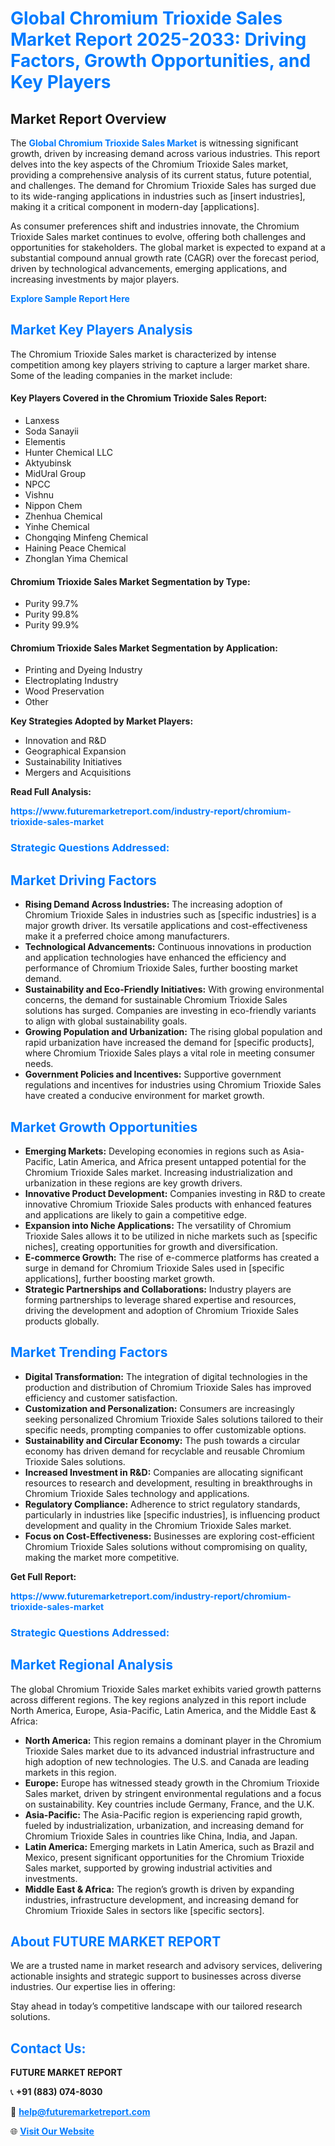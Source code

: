<h1 style="color: #007BFF;">Global Chromium Trioxide Sales Market Report 2025-2033: Driving Factors, Growth Opportunities, and Key Players</h1>

<section id="overview">
<h2>Market Report Overview</h2>
<p>The <a href="https://www.futuremarketreport.com/industry-report/chromium-trioxide-sales-market" style="color: #007BFF; text-decoration: none;"><strong>Global Chromium Trioxide Sales Market</strong></a> is witnessing significant growth, driven by increasing demand across various industries. This report delves into the key aspects of the Chromium Trioxide Sales market, providing a comprehensive analysis of its current status, future potential, and challenges. The demand for Chromium Trioxide Sales has surged due to its wide-ranging applications in industries such as [insert industries], making it a critical component in modern-day [applications].</p>
<p>As consumer preferences shift and industries innovate, the Chromium Trioxide Sales market continues to evolve, offering both challenges and opportunities for stakeholders. The global market is expected to expand at a substantial compound annual growth rate (CAGR) over the forecast period, driven by technological advancements, emerging applications, and increasing investments by major players.</p>
</section>

<section id="overview">
<p><a href="https://www.futuremarketreport.com/request-sample/reportId=103618" style="color: #007BFF; text-decoration: none;"><strong>Explore Sample Report Here</strong></a></p>
</section>

<section id="key-players">
<h2 style="color: #007BFF;">Market Key Players Analysis</h2>
<p>The Chromium Trioxide Sales market is characterized by intense competition among key players striving to capture a larger market share. Some of the leading companies in the market include:</p>
<h4>Key Players Covered in the Chromium Trioxide Sales Report:</h4>
<ul><li>Lanxess</li><li>Soda Sanayii</li><li>Elementis</li><li>Hunter Chemical LLC</li><li>Aktyubinsk</li><li>MidUral Group</li><li>NPCC</li><li>Vishnu</li><li>Nippon Chem</li><li>Zhenhua Chemical</li><li>Yinhe Chemical</li><li>Chongqing Minfeng Chemical</li><li>Haining Peace Chemical</li><li>Zhonglan Yima Chemical</li></ul>
<h4>Chromium Trioxide Sales Market Segmentation by Type:</h4>
<ul><li>Purity 99.7%</li><li>Purity 99.8%</li><li>Purity 99.9%</li></ul>

<h4>Chromium Trioxide Sales Market Segmentation by Application:</h4>
<ul><li>Printing and Dyeing Industry</li><li>Electroplating Industry</li><li>Wood Preservation</li><li>Other</li></ul>
<p><strong>Key Strategies Adopted by Market Players:</strong></p>
<ul>
<li>Innovation and R&D</li>
<li>Geographical Expansion</li>
<li>Sustainability Initiatives</li>
<li>Mergers and Acquisitions</li>
</ul>
</section>

<section>
<p><strong>Read Full Analysis: </strong></p><a href="https://www.futuremarketreport.com/industry-report/chromium-trioxide-sales-market" style="color: #007BFF; text-decoration: none;"><strong>https://www.futuremarketreport.com/industry-report/chromium-trioxide-sales-market</strong></a>
<h3 style="color: #007BFF;">Strategic Questions Addressed:</h3>
</section>

<section id="driving-factors">
<h2 style="color: #007BFF;">Market Driving Factors</h2>
<ul>
<li><strong>Rising Demand Across Industries:</strong> The increasing adoption of Chromium Trioxide Sales in industries such as [specific industries] is a major growth driver. Its versatile applications and cost-effectiveness make it a preferred choice among manufacturers.</li>
<li><strong>Technological Advancements:</strong> Continuous innovations in production and application technologies have enhanced the efficiency and performance of Chromium Trioxide Sales, further boosting market demand.</li>
<li><strong>Sustainability and Eco-Friendly Initiatives:</strong> With growing environmental concerns, the demand for sustainable Chromium Trioxide Sales solutions has surged. Companies are investing in eco-friendly variants to align with global sustainability goals.</li>
<li><strong>Growing Population and Urbanization:</strong> The rising global population and rapid urbanization have increased the demand for [specific products], where Chromium Trioxide Sales plays a vital role in meeting consumer needs.</li>
<li><strong>Government Policies and Incentives:</strong> Supportive government regulations and incentives for industries using Chromium Trioxide Sales have created a conducive environment for market growth.</li>
</ul>
</section>

<section id="growth-opportunities">
<h2 style="color: #007BFF;">Market Growth Opportunities</h2>
<ul>
<li><strong>Emerging Markets:</strong> Developing economies in regions such as Asia-Pacific, Latin America, and Africa present untapped potential for the Chromium Trioxide Sales market. Increasing industrialization and urbanization in these regions are key growth drivers.</li>
<li><strong>Innovative Product Development:</strong> Companies investing in R&D to create innovative Chromium Trioxide Sales products with enhanced features and applications are likely to gain a competitive edge.</li>
<li><strong>Expansion into Niche Applications:</strong> The versatility of Chromium Trioxide Sales allows it to be utilized in niche markets such as [specific niches], creating opportunities for growth and diversification.</li>
<li><strong>E-commerce Growth:</strong> The rise of e-commerce platforms has created a surge in demand for Chromium Trioxide Sales used in [specific applications], further boosting market growth.</li>
<li><strong>Strategic Partnerships and Collaborations:</strong> Industry players are forming partnerships to leverage shared expertise and resources, driving the development and adoption of Chromium Trioxide Sales products globally.</li>
</ul>
</section>

<section id="trending-factors">
<h2 style="color: #007BFF;">Market Trending Factors</h2>
<ul>
<li><strong>Digital Transformation:</strong> The integration of digital technologies in the production and distribution of Chromium Trioxide Sales has improved efficiency and customer satisfaction.</li>
<li><strong>Customization and Personalization:</strong> Consumers are increasingly seeking personalized Chromium Trioxide Sales solutions tailored to their specific needs, prompting companies to offer customizable options.</li>
<li><strong>Sustainability and Circular Economy:</strong> The push towards a circular economy has driven demand for recyclable and reusable Chromium Trioxide Sales solutions.</li>
<li><strong>Increased Investment in R&D:</strong> Companies are allocating significant resources to research and development, resulting in breakthroughs in Chromium Trioxide Sales technology and applications.</li>
<li><strong>Regulatory Compliance:</strong> Adherence to strict regulatory standards, particularly in industries like [specific industries], is influencing product development and quality in the Chromium Trioxide Sales market.</li>
<li><strong>Focus on Cost-Effectiveness:</strong> Businesses are exploring cost-efficient Chromium Trioxide Sales solutions without compromising on quality, making the market more competitive.</li>
</ul>
</section>

<section>
<p><strong>Get Full Report: </strong></p><a href="https://www.futuremarketreport.com/industry-report/chromium-trioxide-sales-market" style="color: #007BFF; text-decoration: none;"><strong>https://www.futuremarketreport.com/industry-report/chromium-trioxide-sales-market</strong></a>
<h3 style="color: #007BFF;">Strategic Questions Addressed:</h3>
</section>


<section id="regional-analysis">
<h2 style="color: #007BFF;">Market Regional Analysis</h2>
<p>The global Chromium Trioxide Sales market exhibits varied growth patterns across different regions. The key regions analyzed in this report include North America, Europe, Asia-Pacific, Latin America, and the Middle East & Africa:</p>
<ul>
<li><strong>North America:</strong> This region remains a dominant player in the Chromium Trioxide Sales market due to its advanced industrial infrastructure and high adoption of new technologies. The U.S. and Canada are leading markets in this region.</li>
<li><strong>Europe:</strong> Europe has witnessed steady growth in the Chromium Trioxide Sales market, driven by stringent environmental regulations and a focus on sustainability. Key countries include Germany, France, and the U.K.</li>
<li><strong>Asia-Pacific:</strong> The Asia-Pacific region is experiencing rapid growth, fueled by industrialization, urbanization, and increasing demand for Chromium Trioxide Sales in countries like China, India, and Japan.</li>
<li><strong>Latin America:</strong> Emerging markets in Latin America, such as Brazil and Mexico, present significant opportunities for the Chromium Trioxide Sales market, supported by growing industrial activities and investments.</li>
<li><strong>Middle East & Africa:</strong> The region’s growth is driven by expanding industries, infrastructure development, and increasing demand for Chromium Trioxide Sales in sectors like [specific sectors].</li>
</ul>
</section>

<footer>
<h2 style="color: #007BFF;">About FUTURE MARKET REPORT</h2>
<p>We are a trusted name in market research and advisory services, delivering actionable insights and strategic support to businesses across diverse industries. Our expertise lies in offering:</p>

<p>Stay ahead in today’s competitive landscape with our tailored research solutions.</p>

<h2 style="color: #007BFF;">Contact Us:</h2>
<p><strong>FUTURE MARKET REPORT</strong></p>
<p>📞 <strong>+91 (883) 074-8030</strong></p>
<p>📧 <strong><a href="mailto:help@futuremarketreport.com" style="color: #007BFF;">help@futuremarketreport.com</a></strong></p>
<p>🌐 <strong><a href="https://www.futuremarketreport.com/" style="color: #007BFF;">Visit Our Website</a></strong></p>
</footer>